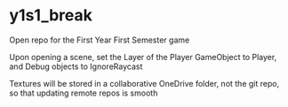 # y1s1_break
Open repo for the First Year First Semester game

Upon opening a scene, set the Layer of the Player GameObject to Player, and Debug objects to IgnoreRaycast

Textures will be stored in a collaborative OneDrive folder, not the git repo, so that updating remote repos is smooth
